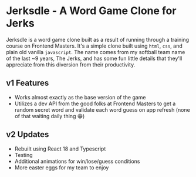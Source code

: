 # Jerksdle - A Word Game Clone for Jerks

Jerksdle is a word game clone built as a result of running through a training course on Frontend Masters.  It's a simple clone built using `html`, `css`, and plain old vanilla `javascript`.  The name comes from my softball team name of the last ~9 years, The Jerks, and has some fun little details that they'll appreciate from this diversion from their productivity.

## v1 Features
- Works almost exactly as the base version of the game 
- Utilizes a dev API from the good folks at Frontend Masters to get a random secret word and validate each word guess on app refresh (none of that waiting daily thing 😁)

## v2 Updates
- Rebuilt using React 18 and Typescript
- Testing
- Additional animations for win/lose/guess conditions
- More easter eggs for my team to enjoy
